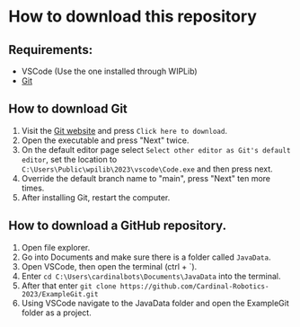# How to download this repository

## Requirements:
* VSCode (Use the one installed through WIPLib)
* [Git](#how-to-download-git)

## How to download Git

1. Visit the [Git website](https://git-scm.com/download/win) and press `Click here to download`.
2. Open the executable and press "Next" twice.
3. On the default editor page select `Select other editor as Git's default editor`, set the location to `C:\Users\Public\wpilib\2023\vscode\Code.exe` and then press next.
4. Override the default branch name to "main", press "Next" ten more times.
5. After installing Git, restart the computer.

## How to download a GitHub repository.

1. Open file explorer.
2. Go into Documents and make sure there is a folder called `JavaData`.
3. Open VSCode, then open the terminal (ctrl + \`).
4. Enter `cd C:\Users\cardinalbots\Documents\JavaData` into the terminal.
5. After that enter `git clone https://github.com/Cardinal-Robotics-2023/ExampleGit.git`
6. Using VSCode navigate to the JavaData folder and open the ExampleGit folder as a project.